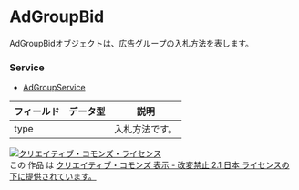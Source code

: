 # AdGroupBid
AdGroupBidオブジェクトは、広告グループの入札方法を表します。
### Service
+ [AdGroupService](../services/AdGroupService.md)

| フィールド | データ型 | 説明 | 
|---|---|---|
| type| | 入札方法です。 |
<a rel="license" href="http://creativecommons.org/licenses/by-nd/2.1/jp/"><img alt="クリエイティブ・コモンズ・ライセンス" style="border-width:0" src="https://i.creativecommons.org/l/by-nd/2.1/jp/88x31.png" /></a><br />この 作品 は <a rel="license" href="http://creativecommons.org/licenses/by-nd/2.1/jp/">クリエイティブ・コモンズ 表示 - 改変禁止 2.1 日本 ライセンスの下に提供されています。</a>
